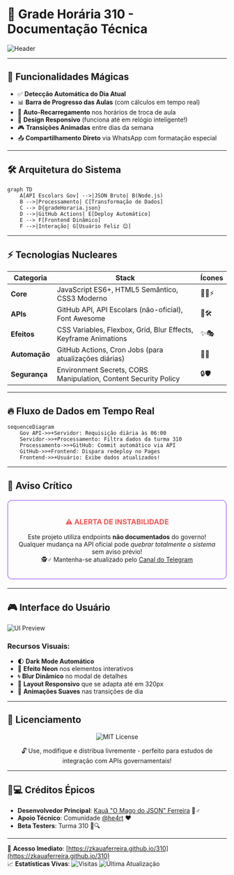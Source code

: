 # 🚀 Grade Horária 310 - Documentação Técnica

![Header](https://via.placeholder.com/1920x300/2E3440/BD93F9?text=✨+SISTEMA+DE+MONITORAMENTO+DE+AULAS+EM+TEMPO+REAL+✨)

---

## 🌟 **Funcionalidades Mágicas**
- ✅ **Detecção Automática do Dia Atual**  
- 📊 **Barra de Progresso das Aulas** (com cálculos em tempo real)  
- 🔄 **Auto-Recarregamento** nos horários de troca de aula  
- 📲 **Design Responsivo** (funciona até em relógio inteligente!)  
- 🎮 **Transições Animadas** entre dias da semana  
- 📤 **Compartilhamento Direto** via WhatsApp com formatação especial  

---

## 🛠 **Arquitetura do Sistema**
```mermaid
graph TD
    A[API Escolars Gov] -->|JSON Bruto| B(Node.js)
    B -->|Processamento| C[Transformação de Dados]
    C --> D{gradeHoraria.json}
    D -->|GitHub Actions| E[Deploy Automático]
    E --> F[Frontend Dinâmico]
    F -->|Interação| G[Usuário Feliz 😊]
```

---

## ⚡ **Tecnologias Nucleares**

| Categoria       | Stack                                                                                   | Ícones               |
|-----------------|-----------------------------------------------------------------------------------------|----------------------|
| **Core**        | JavaScript ES6+, HTML5 Semântico, CSS3 Moderno                                         | 📜🎨⚡              |
| **APIs**        | GitHub API, API Escolars (não-oficial), Font Awesome                                   | 🔗🛠️               |
| **Efeitos**     | CSS Variables, Flexbox, Grid, Blur Effects, Keyframe Animations                        | ✨🎭                |
| **Automação**   | GitHub Actions, Cron Jobs (para atualizações diárias)                                  | 🤖⏰                |
| **Segurança**   | Environment Secrets, CORS Manipulation, Content Security Policy                       | 🔒🛡️               |

---

## 🔥 **Fluxo de Dados em Tempo Real**
```mermaid
sequenceDiagram
    Gov API->>+Servidor: Requisição diária às 06:00
    Servidor->>+Processamento: Filtra dados da turma 310
    Processamento->>+GitHub: Commit automático via API
    GitHub->>+Frontend: Dispara redeploy no Pages
    Frontend->>+Usuário: Exibe dados atualizados!
```

---

## 🚨 **Aviso Crítico** 
<div align="center" style="border: 2px solid #BD93F9; padding: 15px; border-radius: 10px; margin: 20px 0;">
  <h3 style="color: #EF5656;">⚠️ ALERTA DE INSTABILIDADE</h3>
  <p>Este projeto utiliza endpoints <strong>não documentados</strong> do governo!<br> 
  Qualquer mudança na API oficial pode <em>quebrar totalmente o sistema</em> sem aviso prévio!<br>
  🕵️♂️ Mantenha-se atualizado pelo <a href="https://t.me/grade310">Canal do Telegram</a></p>
</div>

---

## 🎮 **Interface do Usuário**
![UI Preview](https://via.placeholder.com/800x450/2E3440/BD93F9?text=Dark+Mode+Moderno+📱+Fácil+de+Usar)

### Recursos Visuais:
- 🌓 **Dark Mode Automático**  
- 📌 **Efeito Neon** nos elementos interativos  
- 🌀 **Blur Dinâmico** no modal de detalhes  
- 📐 **Layout Responsivo** que se adapta até em 320px  
- 🔄 **Animações Suaves** nas transições de dia  


---

## 📜 **Licenciamento**
<div align="center">
  <img src="https://img.shields.io/badge/Licença-MIT-purple?style=for-the-badge&logo=open-source-initiative" alt="MIT License">
  <p>🔓 Use, modifique e distribua livremente - perfeito para estudos de integração com APIs governamentais!</p>
</div>

---

## 👨💻 **Créditos Épicos**
- **Desenvolvedor Principal**: [Kauã "O Mago do JSON" Ferreira](https://github.com/zKauaFerreira) 🧙♂️  
- **Apoio Técnico**: Comunidade [@he4rt](https://github.com/he4rt) ❤️  
- **Beta Testers**: Turma 310 🧪🔍  

---

🔗 **Acesso Imediato**: [https://zkauaferreira.github.io/310](https://zkauaferreira.github.io/310)  
📈 **Estatísticas Vivas**: 
![Visitas](https://komarev.com/ghpvc/?username=zKauaFerreira-310&color=blueviolet&style=flat-square)
![Última Atualização](https://img.shields.io/badge/Última_Atualização-🟢_Online-green?style=flat-square)
```
